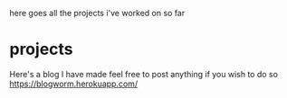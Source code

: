 
here goes all the projects i've worked on so far
# projects
Here's a blog I have made feel free to post anything if you wish to do so
https://blogworm.herokuapp.com/

